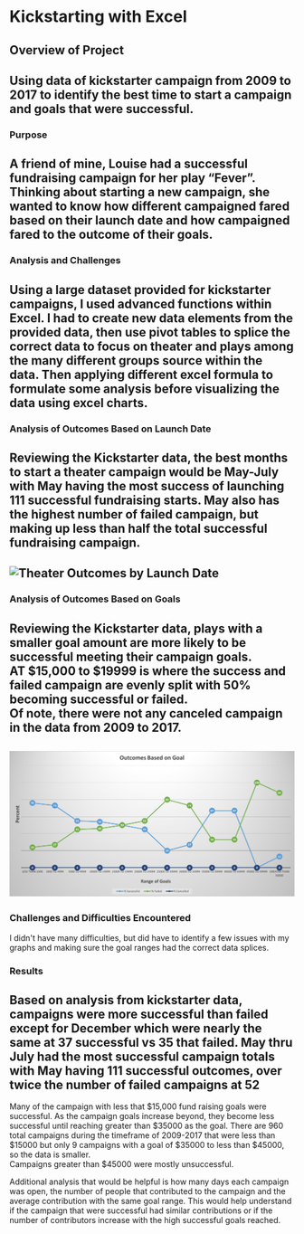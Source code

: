 # Kickstarting with Excel

## Overview of Project
Using data of kickstarter campaign from 2009 to 2017 to identify the best time to start a campaign and goals that were successful.  
---
### Purpose
A friend of mine, Louise had a successful fundraising campaign for her play “Fever”.  Thinking about starting a new campaign, 
she wanted to know how different campaigned fared based on their launch date and how campaigned fared to the outcome of their goals. 
---   
### Analysis and Challenges
Using a large dataset provided for kickstarter campaigns, I used advanced functions within Excel.  I had to create new data 
elements from the provided data, then use pivot tables to splice the correct data to focus on theater and plays among the many 
different groups source within the data.  Then applying different excel formula to formulate some analysis before visualizing 
the data using excel charts.  
---

### Analysis of Outcomes Based on Launch Date
Reviewing the Kickstarter data, the best months to start a theater campaign would be May-July with May having the most success
of launching 111 successful fundraising starts.  May also has the highest number of failed campaign, but making up less than half
the total successful fundraising campaign.
 ---
![Theater Outcomes by Launch Date](/Theater_Octcomes_vs_Launch.png) 
---
### Analysis of Outcomes Based on Goals
Reviewing the Kickstarter data, plays with a smaller goal amount are more likely to be successful meeting their campaign goals.  
AT $15,000 to $19999 is where the success and failed campaign are evenly split with 50% becoming successful or failed.  
Of note, there were not any canceled campaign in the data from 2009 to 2017. 
---
![Outcomes Based on Goal](/Outcomes_vs_Goals.png)   
---
### Challenges and Difficulties Encountered
I didn't have many difficulties, but did have to identify a few issues with my graphs and making sure the goal ranges 
had the correct data splices.

### Results
Based on analysis from kickstarter data, campaigns were more successful than failed except for December which were nearly 
the same at 37 successful vs 35 that failed.  May thru July had the most successful campaign totals with May having 111 successful 
outcomes, over twice the number of failed campaigns at 52 
---
Many of the campaign with less that $15,000 fund raising goals were successful.  As the campaign goals increase beyond, they 
become less successful until reaching greater than $35000 as the goal.  There are 960 total campaigns during the timeframe 
of 2009-2017 that were less than $15000 but only 9 campaigns with a goal of $35000 to less than $45000, so the data is smaller.  
Campaigns greater than $45000 were mostly unsuccessful.  

Additional analysis that would be helpful is how many days each campaign was open, the number of people that contributed 
to the campaign and the average contribution with the same goal range.  This would help understand if the campaign that were 
successful had similar contributions or if the number of contributors increase with the high successful goals reached. 

